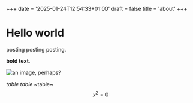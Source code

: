 +++
date = '2025-01-24T12:54:33+01:00'
draft = false
title = 'about'
+++

# Hello world

posting posting posting.

**bold text**. 

![an image, perhaps?](https://raw.githubusercontent.com/hanwenguo/hugo-theme-nostyleplease/main/images/screenshot-both.png)


*table* _table_ ~table~ $$x^2 = 0 $$